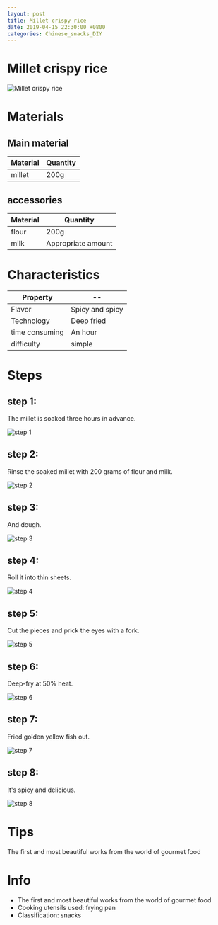 ```yaml
---
layout: post
title: Millet crispy rice
date: 2019-04-15 22:30:00 +0800
categories: Chinese_snacks_DIY
---
```


# Millet crispy rice

![Millet crispy rice]({{site.baseurl}}/img/400587/400587.jpg)

# Materials


## Main material

Material|Quantity
--|--
millet|200g

## accessories

Material|Quantity
--|--
flour|200g
milk|Appropriate amount

# Characteristics

Property|--
--|--
Flavor|Spicy and spicy
Technology|Deep fried
time consuming|An hour
difficulty|simple

# Steps

## step 1:

The millet is soaked three hours in advance.

![step 1]({{site.baseurl}}/img/400587/1.jpg)

## step 2:

Rinse the soaked millet with 200 grams of flour and milk.

![step 2]({{site.baseurl}}/img/400587/2.jpg)

## step 3:

And dough.

![step 3]({{site.baseurl}}/img/400587/3.jpg)

## step 4:

Roll it into thin sheets.

![step 4]({{site.baseurl}}/img/400587/4.jpg)

## step 5:

Cut the pieces and prick the eyes with a fork.

![step 5]({{site.baseurl}}/img/400587/5.jpg)

## step 6:

Deep-fry at 50% heat.

![step 6]({{site.baseurl}}/img/400587/6.jpg)

## step 7:

Fried golden yellow fish out.

![step 7]({{site.baseurl}}/img/400587/7.jpg)

## step 8:

It's spicy and delicious.

![step 8]({{site.baseurl}}/img/400587/8.jpg)

# Tips

The first and most beautiful works from the world of gourmet food

# Info

- The first and most beautiful works from the world of gourmet food
- Cooking utensils used: frying pan
- Classification: snacks